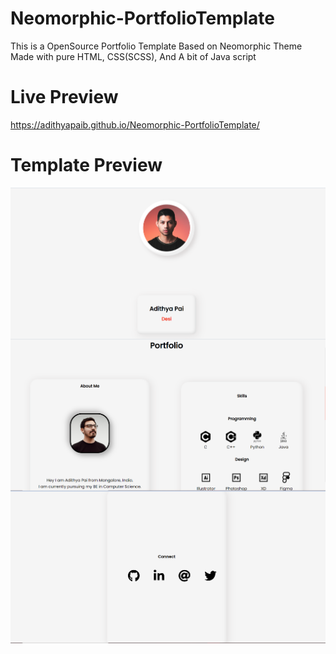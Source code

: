 
# Neomorphic-PortfolioTemplate

This is a OpenSource Portfolio Template Based on Neomorphic Theme Made with pure HTML, CSS(SCSS), And A bit of Java script

# Live Preview

https://adithyapaib.github.io/Neomorphic-PortfolioTemplate/

# Template Preview
<img src="assets/img/preview-1.PNG"
     alt="template preview"
     style="float: left; margin-right: 10px;" />
<img src="assets/img/preview-2.PNG"
     alt="template preview"
     style="float: left; margin-right: 10px;" />
<img src="assets/img/preview-3.PNG"
      alt="template preview"
     style="float: left; margin-right: 10px;" />



